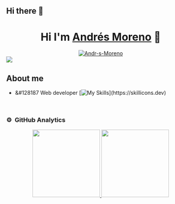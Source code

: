 ## Hi there 👋

<!--
**andresmoreno28/andresmoreno28** is a ✨ _special_ ✨ repository because its `README.md` (this file) appears on your GitHub profile.

Here are some ideas to get you started:

- 🔭 I’m currently working on ...
- 🌱 I’m currently learning ...
- 👯 I’m looking to collaborate on ...
- 🤔 I’m looking for help with ...
- 💬 Ask me about ...
- 📫 How to reach me: ...
- 😄 Pronouns: ...
- ⚡ Fun fact: ...
-->
<div align="center">
<h1 align="center">Hi I'm <a href="https://aristi.dev">Andrés Moreno</a> 👋</h1>
</div>
<center><a href="https://ibb.co/M1BZ3WD"><img src="https://i.ibb.co/NNTtHQ6/Andr-s-Moreno.png" alt="Andr-s-Moreno" border="0"></a></center>
<a href="https://www.linkedin.com/in/web-developer-programmer/"><img src="https://img.shields.io/badge/LinkedIn-0077B5?style=for-the-badge&logo=linkedin&logoColor=white" /></a>
<br>

## About me

- &#128187 Web developer
[![My Skills](https://skillicons.dev/icons?i=html,css,js,jquery,sass,php,laravel,mysql,postgres,git,github,npm,vscode,)](https://skillicons.dev)


<br>



### ⚙️ &nbsp;GitHub Analytics

<p align="center">
<a href="https://github.com/andresmoreno28">
  <img height="180em" src="https://github-readme-stats-eight-theta.vercel.app/api?username=andresmoreno28&show_icons=true&theme=algolia&include_all_commits=true&count_private=true"/>
  <img height="180em" src="https://github-readme-stats-eight-theta.vercel.app/api/top-langs/?username=andresmoreno28&layout=compact&langs_count=8&theme=algolia"/>
</a>
</p>
